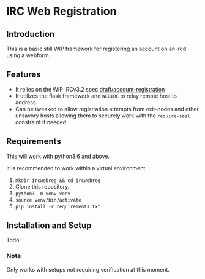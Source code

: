 # IRC Web Registration

## Introduction

This is a basic still WIP framework for registering an account on an ircd using a webform.

## Features

- It relies on the WIP IRCv3.2 spec [draft/account-registration](https://github.com/ProgVal/ircv3-specifications/blob/register/extensions/account-registration.md)
- It utilizes the flask framework and `WEBIRC` to relay remote host ip address.
- Can be tweaked to allow registration attempts from exit-nodes and other unsavory hosts allowing them to securely work with the `require-sasl` constraint if needed.

## Requirements

This will work with python3.6 and above.

It is recommended to work within a virtual environment.

1. `mkdir ircwebreg && cd ircwebreg`
2. Clone this repository.
3. `python3 -m venv venv`
4. `source venv/bin/activate`
5. `pip install -r requirements.txt`

## Installation and Setup

Todo!

### Note

Only works with setups not requiring verification at this moment.
